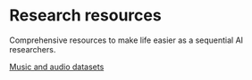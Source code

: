 # Research resources

Comprehensive resources to make life easier as a sequential AI researchers. 

[Music and audio datasets](music_datasets.md)
